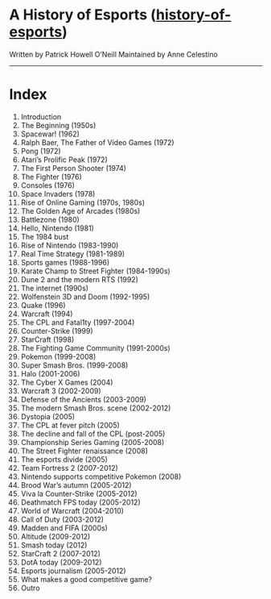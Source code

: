 # A History of Esports ([history-of-esports](https://github.com/hubwub/history-of-esports))
Written by Patrick Howell O’Neill
Maintained by Anne Celestino

---
# Index

1.	Introduction
2.	The Beginning (1950s)
3.	Spacewar! (1962)
4.	Ralph Baer, The Father of Video Games (1972)
5.	Pong (1972)
6.	Atari’s Prolific Peak (1972)
7.	The First Person Shooter (1974)
8.	The Fighter (1976)
9.	Consoles (1976)
10.	Space Invaders (1978)
11.	Rise of Online Gaming (1970s, 1980s)
12.	The Golden Age of Arcades (1980s)
13.	Battlezone (1980)
14.	Hello, Nintendo (1981)
15.	The 1984 bust
16.	Rise of Nintendo (1983-1990)
17.	Real Time Strategy (1981-1989)
18.	Sports games (1988-1996)
19.	Karate Champ to Street Fighter (1984-1990s)
20.	Dune 2 and the modern RTS (1992)
21.	The internet (1990s)
22.	Wolfenstein 3D and Doom (1992-1995)
23.	Quake (1996)
24.	Warcraft (1994)
25.	The CPL and Fatal1ty (1997-2004)
26.	Counter-Strike (1999)
27.	StarCraft (1998)
28.	The Fighting Game Community (1991-2000s)
29.	Pokemon (1999-2008)
30.	Super Smash Bros. (1999-2008)
31.	Halo (2001-2006)
32.	The Cyber X Games (2004)
33.	Warcraft 3 (2002-2009)
34.	Defense of the Ancients (2003-2009)
35.	The modern Smash Bros. scene (2002-2012)
36.	Dystopia (2005)
37.	The CPL at fever pitch (2005)
38.	The decline and fall of the CPL (post-2005)
39.	Championship Series Gaming (2005-2008)
40.	The Street Fighter renaissance (2008)
41.	The esports divide (2005)
42.	Team Fortress 2 (2007-2012)
43.	Nintendo supports competitive Pokemon (2008)
44.	Brood War’s autumn (2005-2012)
45.	Viva la Counter-Strike (2005-2012)
46.	Deathmatch FPS today (2005-2012)
47.	World of Warcraft (2004-2010)
48.	Call of Duty (2003-2012)
49.	Madden and FIFA (2000s)
50.	Altitude (2009-2012)
51.	Smash today (2012)
52.	StarCraft 2 (2007-2012)
53.	DotA today (2009-2012)
54.	Esports journalism (2005-2012)
55.	What makes a good competitive game?
56.	Outro
